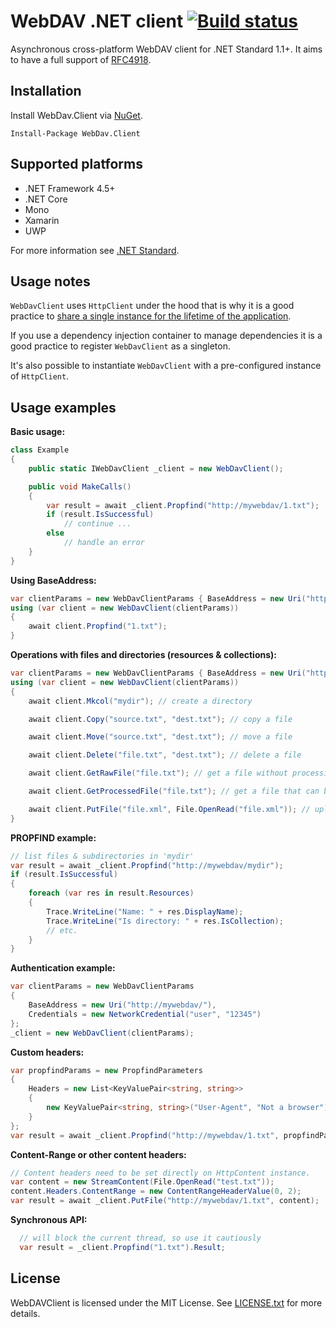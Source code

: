 # WebDAV .NET client [![Build status](https://ci.appveyor.com/api/projects/status/xee0yxvah59ffvd3?svg=true)](https://ci.appveyor.com/project/skazantsev/webdavclient)

Asynchronous cross-platform WebDAV client for .NET Standard 1.1+. It aims to have a full support of [RFC4918](http://www.webdav.org/specs/rfc4918.html).

## Installation
Install WebDav.Client via [NuGet](https://www.nuget.org/packages/WebDav.Client/).
```
Install-Package WebDav.Client
```

## Supported platforms
- .NET Framework 4.5+
- .NET Core
- Mono
- Xamarin
- UWP

For more information see [.NET Standard](https://docs.microsoft.com/en-us/dotnet/standard/net-standard).

## Usage notes
`WebDavClient` uses `HttpClient` under the hood that is why it is a good practice to [share a single instance for the lifetime of the application](https://aspnetmonsters.com/2016/08/2016-08-27-httpclientwrong/).

If you use a dependency injection container to manage dependencies it is a good practice to register `WebDavClient` as a singleton.

It's also possible to instantiate `WebDavClient` with a pre-configured instance of `HttpClient`.

## Usage examples

**Basic usage:**
``` csharp
class Example
{
    public static IWebDavClient _client = new WebDavClient();

    public void MakeCalls()
    {
        var result = await _client.Propfind("http://mywebdav/1.txt");
        if (result.IsSuccessful)
            // continue ...
        else
            // handle an error
    }
}
```

**Using BaseAddress:**
``` csharp
var clientParams = new WebDavClientParams { BaseAddress = new Uri("http://mywebdav/") };
using (var client = new WebDavClient(clientParams))
{
    await client.Propfind("1.txt");
}
```

**Operations with files and directories (resources & collections):**
``` csharp
var clientParams = new WebDavClientParams { BaseAddress = new Uri("http://mywebdav/") };
using (var client = new WebDavClient(clientParams))
{
    await client.Mkcol("mydir"); // create a directory

    await client.Copy("source.txt", "dest.txt"); // copy a file

    await client.Move("source.txt", "dest.txt"); // move a file

    await client.Delete("file.txt", "dest.txt"); // delete a file

    await client.GetRawFile("file.txt"); // get a file without processing from the server

    await client.GetProcessedFile("file.txt"); // get a file that can be processed by the server

    await client.PutFile("file.xml", File.OpenRead("file.xml")); // upload a resource
}
```

**PROPFIND example:**
``` csharp
// list files & subdirectories in 'mydir'
var result = await _client.Propfind("http://mywebdav/mydir");
if (result.IsSuccessful)
{
    foreach (var res in result.Resources)
    {
        Trace.WriteLine("Name: " + res.DisplayName);
        Trace.WriteLine("Is directory: " + res.IsCollection);
        // etc.
    }
}
```

**Authentication example:**
``` csharp
var clientParams = new WebDavClientParams
{
    BaseAddress = new Uri("http://mywebdav/"),
    Credentials = new NetworkCredential("user", "12345")
};
_client = new WebDavClient(clientParams);
```

**Custom headers:**
``` csharp
var propfindParams = new PropfindParameters
{
    Headers = new List<KeyValuePair<string, string>>
    {
        new KeyValuePair<string, string>("User-Agent", "Not a browser")
    }
};
var result = await _client.Propfind("http://mywebdav/1.txt", propfindParams);
```

**Content-Range or other content headers:**
``` csharp
// Content headers need to be set directly on HttpContent instance.
var content = new StreamContent(File.OpenRead("test.txt"));
content.Headers.ContentRange = new ContentRangeHeaderValue(0, 2);
var result = await _client.PutFile("http://mywebdav/1.txt", content);
```

**Synchronous API:**
``` csharp
  // will block the current thread, so use it cautiously
  var result = _client.Propfind("1.txt").Result;
```

## License
WebDAVClient is licensed under the MIT License. See [LICENSE.txt](https://github.com/skazantsev/WebDavClient/blob/master/LICENSE.txt) for more details.
